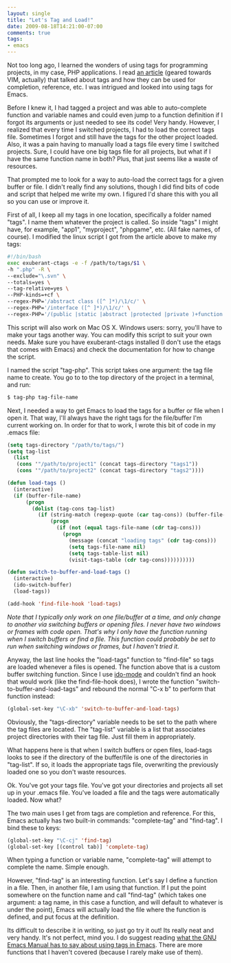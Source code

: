 ```yaml
---
layout: single
title: "Let's Tag and Load!"
date: 2009-08-18T14:21:00-07:00
comments: true
tags:
- emacs
---
```

Not too long ago, I learned the wonders of using tags for programming projects, in my case, PHP applications. I read [an article](http://weierophinney.net/matthew/archives/134-exuberant-ctags-with-PHP-in-Vim.html) (geared towards VIM, actually) that talked about tags and how they can be used for completion, reference, etc. I was intrigued and looked into using tags for Emacs.
<!--more-->
Before I knew it, I had tagged a project and was able to auto-complete function and variable names and could even jump to a function definition if I forgot its arguments or just needed to see its code! Very handy. However, I realized that every time I switched projects, I had to load the correct tags file. Sometimes I forgot and still have the tags for the other project loaded. Also, it was a pain having to manually load a tags file every time I switched projects. Sure, I could have one big tags file for all projects, but what if I have the same function name in both? Plus, that just seems like a waste of resources.

That prompted me to look for a way to auto-load the correct tags for a given buffer or file. I didn't really find any solutions, though I did find bits of code and script that helped me write my own. I figured I'd share this with you all so you can use or improve it.

First of all, I keep all my tags in one location, specifically a folder named "tags". I name them whatever the project is called. So inside "tags" I might have, for example, "app1", "myproject", "phpgame", etc. (All fake names, of course). I modified the linux script I got from the article above to make my tags:

```bash
#!/bin/bash
exec exuberant-ctags -e -f /path/to/tags/$1 \
-h ".php" -R \
--exclude="\.svn" \
--totals=yes \
--tag-relative=yes \
--PHP-kinds=+cf \
--regex-PHP='/abstract class ([^ ]*)/\1/c/' \
--regex-PHP='/interface ([^ ]*)/\1/c/' \
--regex-PHP='/(public |static |abstract |protected |private )+function ([^ (]*)/\2/f/'
```

This script will also work on Mac OS X. Windows users: sorry, you'll have to make your tags another way. You can modify this script to suit your own needs. Make sure you have exuberant-ctags installed (I don't use the etags that comes with Emacs) and check the documentation for how to change the script.

I named the script "tag-php". This script takes one argument: the tag file name to create. You go to to the top directory of the project in a terminal, and run:

```bash
$ tag-php tag-file-name
```

Next, I needed a way to get Emacs to load the tags for a buffer or file when I open it. That way, I'll always have the right tags for the file/buffer I'm current working on. In order for that to work, I wrote this bit of code in my .emacs file:

```cl
(setq tags-directory "/path/to/tags/")
(setq tag-list
  (list
   (cons '"/path/to/project1" (concat tags-directory "tags1"))
   (cons '"/path/to/project2" (concat tags-directory "tags2"))))

(defun load-tags ()
  (interactive)
  (if (buffer-file-name)
      (progn
        (dolist (tag-cons tag-list)
          (if (string-match (regexp-quote (car tag-cons)) (buffer-file-name))
              (progn
                (if (not (equal tags-file-name (cdr tag-cons)))
                  (progn
                    (message (concat "loading tags" (cdr tag-cons)))
                    (setq tags-file-name nil)
                    (setq tags-table-list nil)
                    (visit-tags-table (cdr tag-cons))))))))))

(defun switch-to-buffer-and-load-tags ()
  (interactive)
  (ido-switch-buffer)
  (load-tags))

(add-hook 'find-file-hook 'load-tags)
```

*Note that I typically only work on one file/buffer at a time, and only change to another via switching buffers or opening files. I never have two windows or frames with code open. That's why I only have the function running when I switch buffers or find a file. This function could probably be set to run when switching windows or frames, but I haven't tried it.*

Anyway, the last line hooks the "load-tags" function to "find-file" so tags are loaded whenever a files is opened. The function above that is a custom buffer switching function. Since I use [ido-mode](http://www.emacswiki.org/emacs/InteractivelyDoThings) and couldn't find an hook that would work (like the find-file-hook does), I wrote the function "switch-to-buffer-and-load-tags" and rebound the normal "C-x b" to perform that function instead:

```cl
(global-set-key "\C-xb" 'switch-to-buffer-and-load-tags)
```

Obviously, the "tags-directory" variable needs to be set to the path where the tag files are located. The "tag-list" variable is a list that associates project directories with their tag file. Just fill them in appropriately.

What happens here is that when I switch buffers or open files, load-tags looks to see if the directory of the buffer/file is one of the directories in "tag-list". If so, it loads the appropriate tags file, overwriting the previously loaded one so you don't waste resources.

Ok. You've got your tags file. You've got your directories and projects all set up in your .emacs file. You've loaded a file and the tags were automatically loaded. Now what?

The two main uses I get from tags are completion and reference. For this, Emacs actually has two built-in commands: "complete-tag" and "find-tag". I bind these to keys:

```cl
(global-set-key "\C-cj" 'find-tag)
(global-set-key [(control tab)] 'complete-tag)
```

When typing a function or variable name, "complete-tag" will attempt to complete the name. Simple enough.

However, "find-tag" is an interesting function. Let's say I define a function in a file. Then, in another file, I am using that function. If I put the point somewhere on the function name and call "find-tag" (which takes one argument: a tag name, in this case a function, and will default to whatever is under the point), Emacs will actually load the file where the function is defined, and put focus at the definition.

Its difficult to describe it in writing, so just go try it out! Its really neat and very handy. It's not perfect, mind you. I do suggest reading [what the GNU Emacs Manual has to say about using tags in Emacs](http://www.gnu.org/software/emacs/manual/html_node/emacs/Tags.html#Tags). There are more functions that I haven't covered (because I rarely make use of them).
